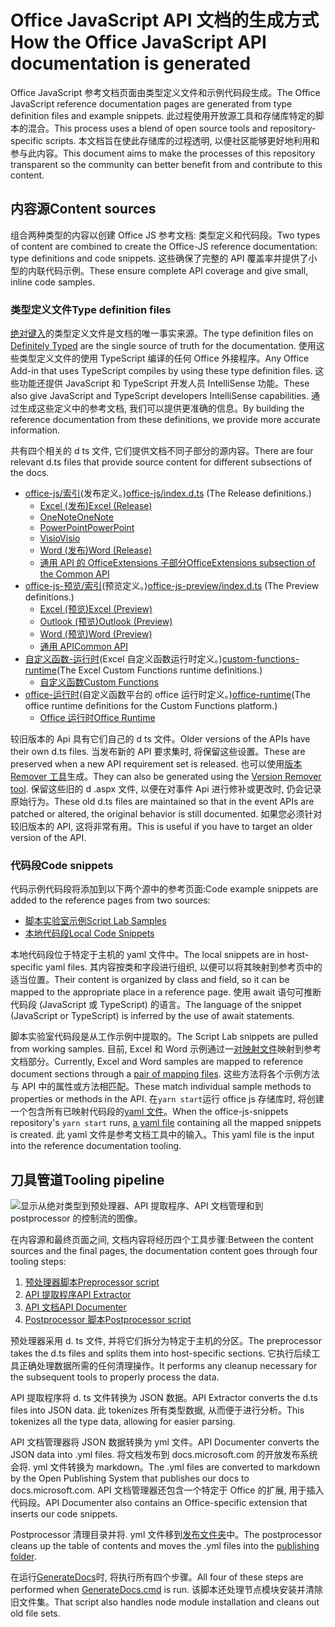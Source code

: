# <a name="how-the-office-javascript-api-documentation-is-generated"></a><span data-ttu-id="2a643-101">Office JavaScript API 文档的生成方式</span><span class="sxs-lookup"><span data-stu-id="2a643-101">How the Office JavaScript API documentation is generated</span></span>

<span data-ttu-id="2a643-102">Office JavaScript 参考文档页面由类型定义文件和示例代码段生成。</span><span class="sxs-lookup"><span data-stu-id="2a643-102">The Office JavaScript reference documentation pages are generated from type definition files and example snippets.</span></span> <span data-ttu-id="2a643-103">此过程使用开放源工具和存储库特定的脚本的混合。</span><span class="sxs-lookup"><span data-stu-id="2a643-103">This process uses a blend of open source tools and repository-specific scripts.</span></span> <span data-ttu-id="2a643-104">本文档旨在使此存储库的过程透明, 以便社区能够更好地利用和参与此内容。</span><span class="sxs-lookup"><span data-stu-id="2a643-104">This document aims to make the processes of this repository transparent so the community can better benefit from and contribute to this content.</span></span>

## <a name="content-sources"></a><span data-ttu-id="2a643-105">内容源</span><span class="sxs-lookup"><span data-stu-id="2a643-105">Content sources</span></span>

<span data-ttu-id="2a643-106">组合两种类型的内容以创建 Office JS 参考文档: 类型定义和代码段。</span><span class="sxs-lookup"><span data-stu-id="2a643-106">Two types of content are combined to create the Office-JS reference documentation: type definitions and code snippets.</span></span> <span data-ttu-id="2a643-107">这些确保了完整的 API 覆盖率并提供了小型的内联代码示例。</span><span class="sxs-lookup"><span data-stu-id="2a643-107">These ensure complete API coverage and give small, inline code samples.</span></span>

### <a name="type-definition-files"></a><span data-ttu-id="2a643-108">类型定义文件</span><span class="sxs-lookup"><span data-stu-id="2a643-108">Type definition files</span></span>

<span data-ttu-id="2a643-109">[绝对键入](https://github.com/DefinitelyTyped/DefinitelyTyped)的类型定义文件是文档的唯一事实来源。</span><span class="sxs-lookup"><span data-stu-id="2a643-109">The type definition files on [Definitely Typed](https://github.com/DefinitelyTyped/DefinitelyTyped) are the single source of truth for the documentation.</span></span> <span data-ttu-id="2a643-110">使用这些类型定义文件的使用 TypeScript 编译的任何 Office 外接程序。</span><span class="sxs-lookup"><span data-stu-id="2a643-110">Any Office Add-in that uses TypeScript compiles by using these type definition files.</span></span> <span data-ttu-id="2a643-111">这些功能还提供 JavaScript 和 TypeScript 开发人员 IntelliSense 功能。</span><span class="sxs-lookup"><span data-stu-id="2a643-111">These also give JavaScript and TypeScript developers IntelliSense capabilities.</span></span> <span data-ttu-id="2a643-112">通过生成这些定义中的参考文档, 我们可以提供更准确的信息。</span><span class="sxs-lookup"><span data-stu-id="2a643-112">By building the reference documentation from these definitions, we provide more accurate information.</span></span>

<span data-ttu-id="2a643-113">共有四个相关的 d ts 文件, 它们提供文档不同子部分的源内容。</span><span class="sxs-lookup"><span data-stu-id="2a643-113">There are four relevant d.ts files that provide source content for different subsections of the docs.</span></span>

- <span data-ttu-id="2a643-114">[office-js/索引](https://raw.githubusercontent.com/DefinitelyTyped/DefinitelyTyped/master/types/office-js/index.d.ts)(发布定义。)</span><span class="sxs-lookup"><span data-stu-id="2a643-114">[office-js/index.d.ts](https://raw.githubusercontent.com/DefinitelyTyped/DefinitelyTyped/master/types/office-js/index.d.ts) (The Release definitions.)</span></span>
  - [<span data-ttu-id="2a643-115">Excel (发布)</span><span class="sxs-lookup"><span data-stu-id="2a643-115">Excel (Release)</span></span>](https://docs.microsoft.com/javascript/api/excel_release)
  - [<span data-ttu-id="2a643-116">OneNote</span><span class="sxs-lookup"><span data-stu-id="2a643-116">OneNote</span></span>](https://docs.microsoft.com/javascript/api/onenote)
  - [<span data-ttu-id="2a643-117">PowerPoint</span><span class="sxs-lookup"><span data-stu-id="2a643-117">PowerPoint</span></span>](https://docs.microsoft.com/javascript/api/powerpoint)
  - [<span data-ttu-id="2a643-118">Visio</span><span class="sxs-lookup"><span data-stu-id="2a643-118">Visio</span></span>](https://docs.microsoft.com/javascript/api/visio)
  - [<span data-ttu-id="2a643-119">Word (发布)</span><span class="sxs-lookup"><span data-stu-id="2a643-119">Word (Release)</span></span>](https://docs.microsoft.com/javascript/api/word_release)
  - [<span data-ttu-id="2a643-120">通用 API 的 OfficeExtensions 子部分</span><span class="sxs-lookup"><span data-stu-id="2a643-120">OfficeExtensions subsection of the Common API</span></span>](https://docs.microsoft.com/javascript/api/office)
- <span data-ttu-id="2a643-121">[office-js-预览/索引](https://raw.githubusercontent.com/DefinitelyTyped/DefinitelyTyped/master/types/office-js-preview/index.d.ts)(预览定义。)</span><span class="sxs-lookup"><span data-stu-id="2a643-121">[office-js-preview/index.d.ts](https://raw.githubusercontent.com/DefinitelyTyped/DefinitelyTyped/master/types/office-js-preview/index.d.ts) (The Preview definitions.)</span></span>
  - [<span data-ttu-id="2a643-122">Excel (预览)</span><span class="sxs-lookup"><span data-stu-id="2a643-122">Excel (Preview)</span></span>](https://docs.microsoft.com/javascript/api/excel)
  - [<span data-ttu-id="2a643-123">Outlook (预览)</span><span class="sxs-lookup"><span data-stu-id="2a643-123">Outlook (Preview)</span></span>](https://docs.microsoft.com/javascript/api/outlook)
  - [<span data-ttu-id="2a643-124">Word (预览)</span><span class="sxs-lookup"><span data-stu-id="2a643-124">Word (Preview)</span></span>](https://docs.microsoft.com/javascript/api/word)
  - [<span data-ttu-id="2a643-125">通用 API</span><span class="sxs-lookup"><span data-stu-id="2a643-125">Common API</span></span>](https://docs.microsoft.com/javascript/api/office)
- <span data-ttu-id="2a643-126">[自定义函数-运行时](https://github.com/DefinitelyTyped/DefinitelyTyped/blob/master/types/custom-functions-runtime/index.d.ts)(Excel 自定义函数运行时定义。)</span><span class="sxs-lookup"><span data-stu-id="2a643-126">[custom-functions-runtime](https://github.com/DefinitelyTyped/DefinitelyTyped/blob/master/types/custom-functions-runtime/index.d.ts)(The Excel Custom Functions runtime definitions.)</span></span>
  - [<span data-ttu-id="2a643-127">自定义函数</span><span class="sxs-lookup"><span data-stu-id="2a643-127">Custom Functions</span></span>](https://docs.microsoft.com/javascript/api/custom-functions-runtime)
- <span data-ttu-id="2a643-128">[office-运行时](https://github.com/DefinitelyTyped/DefinitelyTyped/blob/master/types/office-runtime/index.d.ts)(自定义函数平台的 office 运行时定义。)</span><span class="sxs-lookup"><span data-stu-id="2a643-128">[office-runtime](https://github.com/DefinitelyTyped/DefinitelyTyped/blob/master/types/office-runtime/index.d.ts)(The office runtime definitions for the Custom Functions platform.)</span></span>
  - [<span data-ttu-id="2a643-129">Office 运行时</span><span class="sxs-lookup"><span data-stu-id="2a643-129">Office Runtime</span></span>](https://docs.microsoft.com/javascript/api/office-runtime)

<span data-ttu-id="2a643-130">较旧版本的 Api 具有它们自己的 d ts 文件。</span><span class="sxs-lookup"><span data-stu-id="2a643-130">Older versions of the APIs have their own d.ts files.</span></span> <span data-ttu-id="2a643-131">当发布新的 API 要求集时, 将保留这些设置。</span><span class="sxs-lookup"><span data-stu-id="2a643-131">These are preserved when a new API requirement set is released.</span></span> <span data-ttu-id="2a643-132">也可以使用[版本 Remover 工具](https://github.com/OfficeDev/office-js-docs-reference/blob/master/generate-docs/tools/VersionRemover.ts)生成。</span><span class="sxs-lookup"><span data-stu-id="2a643-132">They can also be generated using the [Version Remover tool](https://github.com/OfficeDev/office-js-docs-reference/blob/master/generate-docs/tools/VersionRemover.ts).</span></span> <span data-ttu-id="2a643-133">保留这些旧的 d .aspx 文件, 以便在对事件 Api 进行修补或更改时, 仍会记录原始行为。</span><span class="sxs-lookup"><span data-stu-id="2a643-133">These old d.ts files are maintained so that in the event APIs are patched or altered, the original behavior is still documented.</span></span> <span data-ttu-id="2a643-134">如果您必须针对较旧版本的 API, 这将非常有用。</span><span class="sxs-lookup"><span data-stu-id="2a643-134">This is useful if you have to target an older version of the API.</span></span>

### <a name="code-snippets"></a><span data-ttu-id="2a643-135">代码段</span><span class="sxs-lookup"><span data-stu-id="2a643-135">Code snippets</span></span>

<span data-ttu-id="2a643-136">代码示例代码段将添加到以下两个源中的参考页面:</span><span class="sxs-lookup"><span data-stu-id="2a643-136">Code example snippets are added to the reference pages from two sources:</span></span>

- [<span data-ttu-id="2a643-137">脚本实验室示例</span><span class="sxs-lookup"><span data-stu-id="2a643-137">Script Lab Samples</span></span>](https://github.com/OfficeDev/office-js-snippets)
- [<span data-ttu-id="2a643-138">本地代码段</span><span class="sxs-lookup"><span data-stu-id="2a643-138">Local Code Snippets</span></span>](https://github.com/OfficeDev/office-js-docs-reference/tree/master/docs/code-snippets)

<span data-ttu-id="2a643-139">本地代码段位于特定于主机的 yaml 文件中。</span><span class="sxs-lookup"><span data-stu-id="2a643-139">The local snippets are in host-specific yaml files.</span></span> <span data-ttu-id="2a643-140">其内容按类和字段进行组织, 以便可以将其映射到参考页中的适当位置。</span><span class="sxs-lookup"><span data-stu-id="2a643-140">Their content is organized by class and field, so it can be mapped to the appropriate place in a reference page.</span></span> <span data-ttu-id="2a643-141">使用 await 语句可推断代码段 (JavaScript 或 TypeScript) 的语言。</span><span class="sxs-lookup"><span data-stu-id="2a643-141">The language of the snippet (JavaScript or TypeScript) is inferred by the use of await statements.</span></span>

<span data-ttu-id="2a643-142">脚本实验室代码段是从工作示例中提取的。</span><span class="sxs-lookup"><span data-stu-id="2a643-142">The Script Lab snippets are pulled from working samples.</span></span> <span data-ttu-id="2a643-143">目前, Excel 和 Word 示例通过一[对映射文件](https://github.com/OfficeDev/office-js-snippets/tree/master/snippet-extractor-metadata)映射到参考文档部分。</span><span class="sxs-lookup"><span data-stu-id="2a643-143">Currently, Excel and Word samples are mapped to reference document sections through a [pair of mapping files](https://github.com/OfficeDev/office-js-snippets/tree/master/snippet-extractor-metadata).</span></span> <span data-ttu-id="2a643-144">这些方法将各个示例方法与 API 中的属性或方法相匹配。</span><span class="sxs-lookup"><span data-stu-id="2a643-144">These match individual sample methods to properties or methods in the API.</span></span> <span data-ttu-id="2a643-145">在`yarn start`运行 office js 存储库时, 将创建一个包含所有已映射代码段的[yaml 文件](https://github.com/OfficeDev/office-js-snippets/blob/master/snippet-extractor-output/snippets.yaml)。</span><span class="sxs-lookup"><span data-stu-id="2a643-145">When the office-js-snippets repository's `yarn start` runs, [a yaml file](https://github.com/OfficeDev/office-js-snippets/blob/master/snippet-extractor-output/snippets.yaml) containing all the mapped snippets is created.</span></span> <span data-ttu-id="2a643-146">此 yaml 文件是参考文档工具中的输入。</span><span class="sxs-lookup"><span data-stu-id="2a643-146">This yaml file is the input into the reference documentation tooling.</span></span>

## <a name="tooling-pipeline"></a><span data-ttu-id="2a643-147">刀具管道</span><span class="sxs-lookup"><span data-stu-id="2a643-147">Tooling pipeline</span></span>

![显示从绝对类型到预处理器、API 提取程序、API 文档管理和到 postprocessor 的控制流的图像。](ToolingPipeline.png)

<span data-ttu-id="2a643-149">在内容源和最终页面之间, 文档内容将经历四个工具步骤:</span><span class="sxs-lookup"><span data-stu-id="2a643-149">Between the content sources and the final pages, the documentation content goes through four tooling steps:</span></span>

1. [<span data-ttu-id="2a643-150">预处理器脚本</span><span class="sxs-lookup"><span data-stu-id="2a643-150">Preprocessor script</span></span>](https://github.com/OfficeDev/office-js-docs-reference/blob/master/generate-docs/scripts/preprocessor.ts)
1. [<span data-ttu-id="2a643-151">API 提取程序</span><span class="sxs-lookup"><span data-stu-id="2a643-151">API Extractor</span></span>](https://api-extractor.com/)
1. [<span data-ttu-id="2a643-152">API 文档</span><span class="sxs-lookup"><span data-stu-id="2a643-152">API Documenter</span></span>](https://github.com/microsoft/web-build-tools/blob/master/apps/api-documenter/README.md)
1. [<span data-ttu-id="2a643-153">Postprocessor 脚本</span><span class="sxs-lookup"><span data-stu-id="2a643-153">Postprocessor script</span></span>](https://github.com/OfficeDev/office-js-docs-reference/blob/master/generate-docs/scripts/postprocessor.ts)

<span data-ttu-id="2a643-154">预处理器采用 d. ts 文件, 并将它们拆分为特定于主机的分区。</span><span class="sxs-lookup"><span data-stu-id="2a643-154">The preprocessor takes the d.ts files and splits them into host-specific sections.</span></span> <span data-ttu-id="2a643-155">它执行后续工具正确处理数据所需的任何清理操作。</span><span class="sxs-lookup"><span data-stu-id="2a643-155">It performs any cleanup necessary for the subsequent tools to properly process the data.</span></span>

<span data-ttu-id="2a643-156">API 提取程序将 d. ts 文件转换为 JSON 数据。</span><span class="sxs-lookup"><span data-stu-id="2a643-156">API Extractor converts the d.ts files into JSON data.</span></span> <span data-ttu-id="2a643-157">此 tokenizes 所有类型数据, 从而便于进行分析。</span><span class="sxs-lookup"><span data-stu-id="2a643-157">This tokenizes all the type data, allowing for easier parsing.</span></span>

<span data-ttu-id="2a643-158">API 文档管理器将 JSON 数据转换为 yml 文件。</span><span class="sxs-lookup"><span data-stu-id="2a643-158">API Documenter converts the JSON data into .yml files.</span></span> <span data-ttu-id="2a643-159">将文档发布到 docs.microsoft.com 的开放发布系统会将. yml 文件转换为 markdown。</span><span class="sxs-lookup"><span data-stu-id="2a643-159">The .yml files are converted to markdown by the Open Publishing System that publishes our docs to docs.microsoft.com.</span></span> <span data-ttu-id="2a643-160">API 文档管理器还包含一个特定于 Office 的扩展, 用于插入代码段。</span><span class="sxs-lookup"><span data-stu-id="2a643-160">API Documenter also contains an Office-specific extension that inserts our code snippets.</span></span>

<span data-ttu-id="2a643-161">Postprocessor 清理目录并将. yml 文件移到[发布文件夹](https://github.com/OfficeDev/office-js-docs-reference/tree/master/docs/docs-ref-autogen)中。</span><span class="sxs-lookup"><span data-stu-id="2a643-161">The postprocessor cleans up the table of contents and moves the .yml files into the [publishing folder](https://github.com/OfficeDev/office-js-docs-reference/tree/master/docs/docs-ref-autogen).</span></span>

<span data-ttu-id="2a643-162">在运行[GenerateDocs](https://github.com/OfficeDev/office-js-docs-reference/blob/master/generate-docs/GenerateDocs.cmd)时, 将执行所有四个步骤。</span><span class="sxs-lookup"><span data-stu-id="2a643-162">All four of these steps are performed when [GenerateDocs.cmd](https://github.com/OfficeDev/office-js-docs-reference/blob/master/generate-docs/GenerateDocs.cmd) is run.</span></span> <span data-ttu-id="2a643-163">该脚本还处理节点模块安装并清除旧文件集。</span><span class="sxs-lookup"><span data-stu-id="2a643-163">That script also handles node module installation and cleans out old file sets.</span></span>
